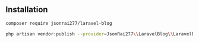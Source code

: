 ## Installation

```bash
composer require jsonrai277/laravel-blog
```

```bash
php artisan vendor:publish --provider=JsonRai277\\LaravelBlog\\LaravelBlogServiceProvider
```
